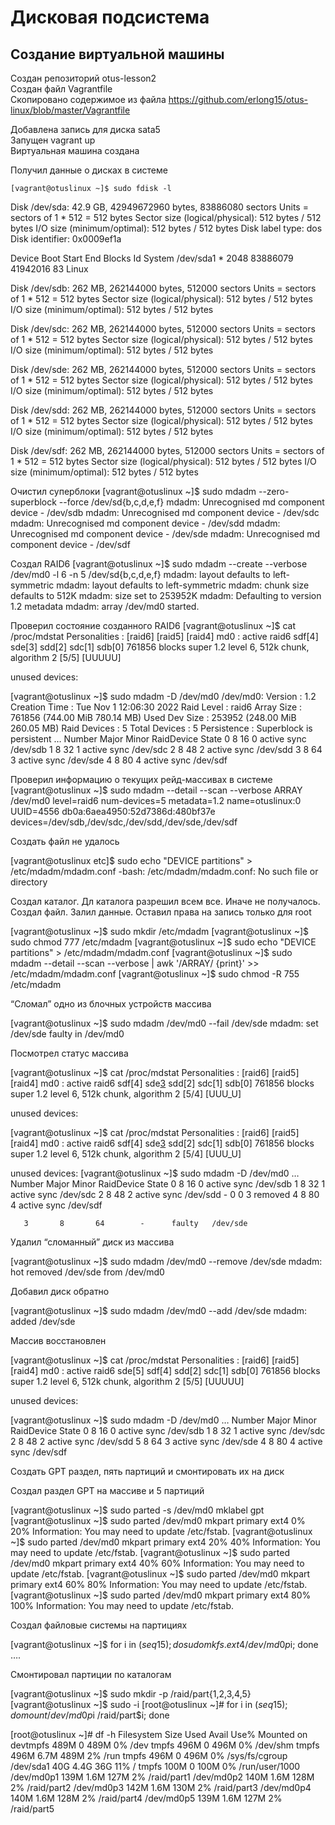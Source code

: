 # Дисковая подсистема

## Создание виртуальной машины

Создан репозиторий otus-lesson2  
Создан файл Vagrantfile  
Скопировано содержимое из файла https://github.com/erlong15/otus-linux/blob/master/Vagrantfile  

Добавлена запись для диска sata5  
Запущен vagrant up  
Виртуальная машина создана

Получил данные о дисках в  системе
```
[vagrant@otuslinux ~]$ sudo fdisk -l
```
Disk /dev/sda: 42.9 GB, 42949672960 bytes, 83886080 sectors
Units = sectors of 1 * 512 = 512 bytes
Sector size (logical/physical): 512 bytes / 512 bytes
I/O size (minimum/optimal): 512 bytes / 512 bytes
Disk label type: dos
Disk identifier: 0x0009ef1a

   Device Boot      Start         End      Blocks   Id  System
/dev/sda1   *        2048    83886079    41942016   83  Linux

Disk /dev/sdb: 262 MB, 262144000 bytes, 512000 sectors
Units = sectors of 1 * 512 = 512 bytes
Sector size (logical/physical): 512 bytes / 512 bytes
I/O size (minimum/optimal): 512 bytes / 512 bytes


Disk /dev/sdc: 262 MB, 262144000 bytes, 512000 sectors
Units = sectors of 1 * 512 = 512 bytes
Sector size (logical/physical): 512 bytes / 512 bytes
I/O size (minimum/optimal): 512 bytes / 512 bytes


Disk /dev/sde: 262 MB, 262144000 bytes, 512000 sectors
Units = sectors of 1 * 512 = 512 bytes
Sector size (logical/physical): 512 bytes / 512 bytes
I/O size (minimum/optimal): 512 bytes / 512 bytes


Disk /dev/sdd: 262 MB, 262144000 bytes, 512000 sectors
Units = sectors of 1 * 512 = 512 bytes
Sector size (logical/physical): 512 bytes / 512 bytes
I/O size (minimum/optimal): 512 bytes / 512 bytes


Disk /dev/sdf: 262 MB, 262144000 bytes, 512000 sectors
Units = sectors of 1 * 512 = 512 bytes
Sector size (logical/physical): 512 bytes / 512 bytes
I/O size (minimum/optimal): 512 bytes / 512 bytes


Очистил суперблоки
[vagrant@otuslinux ~]$ sudo mdadm --zero-superblock --force /dev/sd{b,c,d,e,f}
mdadm: Unrecognised md component device - /dev/sdb
mdadm: Unrecognised md component device - /dev/sdc
mdadm: Unrecognised md component device - /dev/sdd
mdadm: Unrecognised md component device - /dev/sde
mdadm: Unrecognised md component device - /dev/sdf


Создал RAID6
[vagrant@otuslinux ~]$ sudo  mdadm --create --verbose /dev/md0 -l 6 -n 5 /dev/sd{b,c,d,e,f}
mdadm: layout defaults to left-symmetric
mdadm: layout defaults to left-symmetric
mdadm: chunk size defaults to 512K
mdadm: size set to 253952K
mdadm: Defaulting to version 1.2 metadata
mdadm: array /dev/md0 started.

Проверил состояние созданного RAID6
[vagrant@otuslinux ~]$ cat /proc/mdstat
Personalities : [raid6] [raid5] [raid4]
md0 : active raid6 sdf[4] sde[3] sdd[2] sdc[1] sdb[0]
      761856 blocks super 1.2 level 6, 512k chunk, algorithm 2 [5/5] [UUUUU]

unused devices: <none>

[vagrant@otuslinux ~]$ sudo mdadm -D /dev/md0
/dev/md0:
           Version : 1.2
     Creation Time : Tue Nov  1 12:06:30 2022
        Raid Level : raid6
        Array Size : 761856 (744.00 MiB 780.14 MB)
     Used Dev Size : 253952 (248.00 MiB 260.05 MB)
      Raid Devices : 5
     Total Devices : 5
       Persistence : Superblock is persistent
… 
    Number   Major   Minor   RaidDevice State
       0       8       16        0      active sync   /dev/sdb
       1       8       32        1      active sync   /dev/sdc
       2       8       48        2      active sync   /dev/sdd
       3       8       64        3      active sync   /dev/sde
       4       8       80        4      active sync   /dev/sdf

Проверил информацию о текущих рейд-массивах в системе
[vagrant@otuslinux ~]$ sudo mdadm --detail --scan --verbose
ARRAY /dev/md0 level=raid6 num-devices=5 metadata=1.2 name=otuslinux:0 UUID=4556
db0a:6aea4950:52d7386d:480bf37e
   devices=/dev/sdb,/dev/sdc,/dev/sdd,/dev/sde,/dev/sdf

Создать файл не удалось

[vagrant@otuslinux etc]$ sudo echo "DEVICE partitions" > /etc/mdadm/mdadm.conf
-bash: /etc/mdadm/mdadm.conf: No such file or directory
 
Создал каталог. Дл каталога разрешил всем все. Иначе не получалось.
Создал файл.  Залил данные. Оставил права на запись только для root

[vagrant@otuslinux ~]$ sudo mkdir /etc/mdadm
[vagrant@otuslinux ~]$ sudo chmod 777 /etc/mdadm
[vagrant@otuslinux ~]$ sudo echo "DEVICE partitions" > /etc/mdadm/mdadm.conf
[vagrant@otuslinux ~]$ sudo mdadm --detail --scan --verbose | awk '/ARRAY/ {print}' >> /etc/mdadm/mdadm.conf
[vagrant@otuslinux ~]$ sudo chmod -R 755 /etc/mdadm

“Сломал” одно из блочных устройств массива

[vagrant@otuslinux ~]$ sudo mdadm /dev/md0 --fail /dev/sde
mdadm: set /dev/sde faulty in /dev/md0

Посмотрел статус массива

[vagrant@otuslinux ~]$ cat /proc/mdstat
Personalities : [raid6] [raid5] [raid4]
md0 : active raid6 sdf[4] sde[3](F) sdd[2] sdc[1] sdb[0]
      761856 blocks super 1.2 level 6, 512k chunk, algorithm 2 [5/4] [UUU_U]

unused devices: <none>


[vagrant@otuslinux ~]$ cat /proc/mdstat
Personalities : [raid6] [raid5] [raid4]
md0 : active raid6 sdf[4] sde[3](F) sdd[2] sdc[1] sdb[0]
      761856 blocks super 1.2 level 6, 512k chunk, algorithm 2 [5/4] [UUU_U]

unused devices: <none>
[vagrant@otuslinux ~]$ sudo  mdadm -D /dev/md0
…
    Number   Major   Minor   RaidDevice State
       0       8       16        0      active sync   /dev/sdb
       1       8       32        1      active sync   /dev/sdc
       2       8       48        2      active sync   /dev/sdd
       -       0        0        3      removed
       4       8       80        4      active sync   /dev/sdf

       3       8       64        -      faulty   /dev/sde

Удалил “сломанный” диск из массива

[vagrant@otuslinux ~]$ sudo mdadm /dev/md0 --remove /dev/sde
mdadm: hot removed /dev/sde from /dev/md0

Добавил диск обратно

[vagrant@otuslinux ~]$ sudo mdadm /dev/md0 --add /dev/sde
mdadm: added /dev/sde

Массив восстановлен

[vagrant@otuslinux ~]$ cat /proc/mdstat
Personalities : [raid6] [raid5] [raid4]
md0 : active raid6 sde[5] sdf[4] sdd[2] sdc[1] sdb[0]
      761856 blocks super 1.2 level 6, 512k chunk, algorithm 2 [5/5] [UUUUU]

unused devices: <none>

[vagrant@otuslinux ~]$ sudo  mdadm -D /dev/md0
…
    Number   Major   Minor   RaidDevice State
       0       8       16        0      active sync   /dev/sdb
       1       8       32        1      active sync   /dev/sdc
       2       8       48        2      active sync   /dev/sdd
       5       8       64        3      active sync   /dev/sde
       4       8       80        4      active sync   /dev/sdf

Создать GPT раздел, пять партиций и смонтировать их на диск

Создал раздел GPT на массиве и 5 партиций

[vagrant@otuslinux ~]$ sudo parted -s /dev/md0 mklabel gpt
[vagrant@otuslinux ~]$ sudo parted /dev/md0 mkpart primary ext4 0% 20%
Information: You may need to update /etc/fstab.
[vagrant@otuslinux ~]$ sudo parted /dev/md0 mkpart primary ext4 20% 40%
Information: You may need to update /etc/fstab.
[vagrant@otuslinux ~]$ sudo parted /dev/md0 mkpart primary ext4 40% 60%
Information: You may need to update /etc/fstab.
[vagrant@otuslinux ~]$ sudo parted /dev/md0 mkpart primary ext4 60% 80%
Information: You may need to update /etc/fstab.
[vagrant@otuslinux ~]$ sudo parted /dev/md0 mkpart primary ext4 80% 100%
Information: You may need to update /etc/fstab.

Создал файловые системы на партициях

[vagrant@otuslinux ~]$ for i in $(seq 1 5); do sudo mkfs.ext4 /dev/md0p$i; done
….

Смонтировал партиции по каталогам

[vagrant@otuslinux ~]$ sudo mkdir -p /raid/part{1,2,3,4,5}
[vagrant@otuslinux ~]$ sudo -i
[root@otuslinux ~]# for i in $(seq 1 5); do mount /dev/md0p$i /raid/part$i; done

[root@otuslinux ~]# df -h
Filesystem      Size  Used Avail Use% Mounted on
devtmpfs        489M     0  489M   0% /dev
tmpfs           496M     0  496M   0% /dev/shm
tmpfs           496M  6.7M  489M   2% /run
tmpfs           496M     0  496M   0% /sys/fs/cgroup
/dev/sda1        40G  4.4G   36G  11% /
tmpfs           100M     0  100M   0% /run/user/1000
/dev/md0p1      139M  1.6M  127M   2% /raid/part1
/dev/md0p2      140M  1.6M  128M   2% /raid/part2
/dev/md0p3      142M  1.6M  130M   2% /raid/part3
/dev/md0p4      140M  1.6M  128M   2% /raid/part4
/dev/md0p5      139M  1.6M  127M   2% /raid/part5
